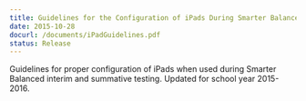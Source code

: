 ```yaml
---
title: Guidelines for the Configuration of iPads During Smarter Balanced Testing
date: 2015-10-28
docurl: /documents/iPadGuidelines.pdf
status: Release
---
```

Guidelines for proper configuration of iPads when used during Smarter Balanced interim and summative testing. Updated for school year 2015-2016. 